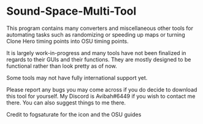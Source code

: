 # Sound-Space-Multi-Tool

This program contains many converters and miscellaneous other tools for automating tasks such as randomizing or speeding up maps or turning Clone Hero timing points into OSU timing points.

It is largely work-in-progress and many tools have not been finalized in regards to their GUIs and their functions. They are mostly designed to be functional rather than look pretty as of now.

Some tools may not have fully international support yet.

Please report any bugs you may come across if you do decide to download this tool for yourself. My Discord is Avibah#6449 if you wish to contact me there. You can also suggest things to me there.



Credit to fogsaturate for the icon and the OSU guides
